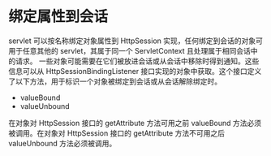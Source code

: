 绑定属性到会话
====

servlet 可以按名称绑定对象属性到 HttpSession 实现，任何绑定到会话的对象可用于任意其他的 servlet，其属于同一个 ServletContext 且处理属于相同会话中的请求。
一些对象可能需要在它们被放进会话或从会话中移除时得到通知。这些信息可以从 HttpSessionBindingListener 接口实现的对象中获取。这个接口定义了以下方法，用于标识一个对象被绑定到会话或从会话解除绑定时。

* valueBound
* valueUnbound

在对象对 HttpSession 接口的 getAttribute 方法可用之前 valueBound 方法必须被调用。在对象对 HttpSession 接口的 getAttribute 方法不可用之后 valueUnbound 方法必须被调用。
